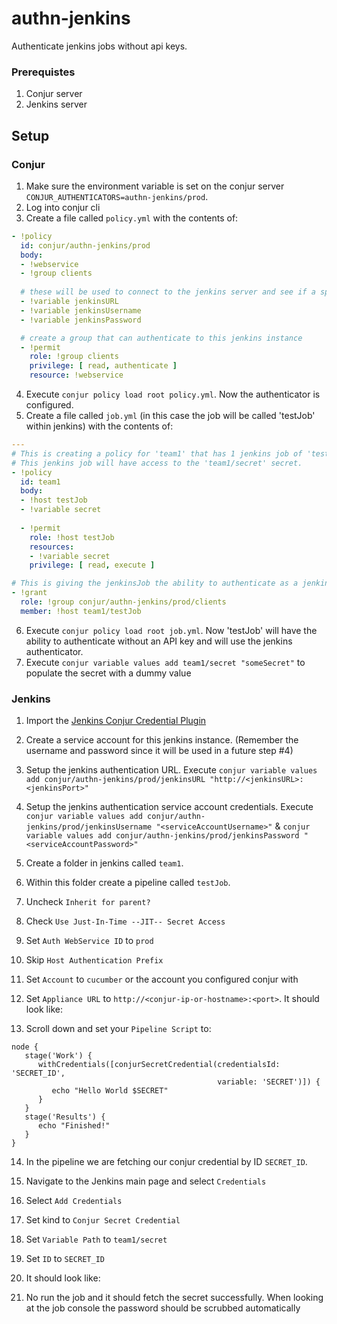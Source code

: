 # authn-jenkins
Authenticate jenkins jobs without api keys.

### Prerequistes
1. Conjur server
2. Jenkins server


## Setup
### Conjur
1. Make sure the environment variable is set on the conjur server ```CONJUR_AUTHENTICATORS=authn-jenkins/prod```.
2. Log into conjur cli
3. Create a file called ```policy.yml``` with the contents of:
```yaml
- !policy
  id: conjur/authn-jenkins/prod
  body:
  - !webservice
  - !group clients
  
  # these will be used to connect to the jenkins server and see if a specific job is running
  - !variable jenkinsURL
  - !variable jenkinsUsername
  - !variable jenkinsPassword

  # create a group that can authenticate to this jenkins instance
  - !permit
    role: !group clients
    privilege: [ read, authenticate ]
    resource: !webservice
```
4. Execute ```conjur policy load root policy.yml```. Now the authenticator is configured.
5. Create a file called ```job.yml``` (in this case the job will be called 'testJob' within jenkins) with the contents of:
```yaml
---
# This is creating a policy for 'team1' that has 1 jenkins job of 'testJob'
# This jenkins job will have access to the 'team1/secret' secret.
- !policy
  id: team1
  body:
  - !host testJob
  - !variable secret
  
  - !permit
    role: !host testJob
    resources:
    - !variable secret
    privilege: [ read, execute ]

# This is giving the jenkinsJob the ability to authenticate as a jenkins job
- !grant
  role: !group conjur/authn-jenkins/prod/clients
  member: !host team1/testJob
```
6. Execute ```conjur policy load root job.yml```. Now 'testJob' will have the ability to authenticate without an API key and will use the jenkins authenticator.
7. Execute ```conjur variable values add team1/secret "someSecret"``` to populate the secret with a dummy value

### Jenkins
1. Import the [Jenkins Conjur Credential Plugin](https://github.com/cyberark/conjur-credentials-plugin)
2. Create a service account for this jenkins instance. (Remember the username and password since it will be used in a future step #4)
3. Setup the jenkins authentication URL. Execute ```conjur variable values add conjur/authn-jenkins/prod/jenkinsURL "http://<jenkinsURL>:<jenkinsPort>"```
4. Setup the jenkins authentication service account credentials. Execute ```conjur variable values add conjur/authn-jenkins/prod/jenkinsUsername "<serviceAccountUsername>"``` & ```conjur variable values add conjur/authn-jenkins/prod/jenkinsPassword "<serviceAccountPassword>"```
5. Create a folder in jenkins called ```team1```.
6. Within this folder create a pipeline called ```testJob```.
7. Uncheck ```Inherit for parent?```
8. Check ```Use Just-In-Time --JIT-- Secret Access```
9. Set ```Auth WebService ID``` to ```prod```
10. Skip ```Host Authentication Prefix```
11. Set ```Account``` to ```cucumber``` or the account you configured conjur with
12. Set ```Appliance URL``` to ```http://<conjur-ip-or-hostname>:<port>```. It should look like:


13. Scroll down and set your ```Pipeline Script``` to:
```
node {
   stage('Work') {
      withCredentials([conjurSecretCredential(credentialsId: 'SECRET_ID', 
                                              variable: 'SECRET')]) {
         echo "Hello World $SECRET"
      }
   }
   stage('Results') {
      echo "Finished!"
   }
}
```
14. In the pipeline we are fetching our conjur credential by ID ```SECRET_ID```.
15. Navigate to the Jenkins main page and select ```Credentials```
16. Select ```Add Credentials```
17. Set kind to ```Conjur Secret Credential```
18. Set ```Variable Path``` to ```team1/secret```
19. Set ```ID``` to ```SECRET_ID```
20. It should look like:

21. No run the job and it should fetch the secret successfully. When looking at the job console the password should be scrubbed automatically

```

